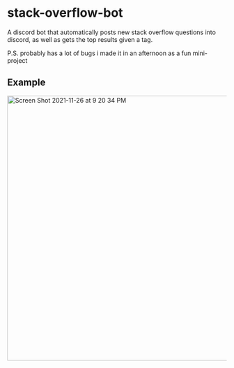 # stack-overflow-bot
A discord bot that automatically posts new stack overflow questions into discord, as well as gets the top results given a tag.

P.S. probably has a lot of bugs i made it in an afternoon as a fun mini-project
## Example
<img width="607" alt="Screen Shot 2021-11-26 at 9 20 34 PM" src="https://user-images.githubusercontent.com/57731369/143669110-4edd1eb6-c767-4db1-b739-61771ceb24ad.png">
